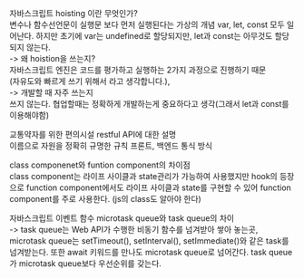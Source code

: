 자바스크립트 hoisting 이란 무엇인가? <br> 변수나 함수선언문이 실행문 보다 먼저 실행된다는 가상의 개념 var, let, const 모두 일어난다. 하지만 초기에 var는 undefined로 할당되지만, let과 const는 아무것도 할당되지 않는다.  
-> 왜 hoistion을 쓰는지? <br> 자바스크립트 엔진은 코드를 평가하고 실행하는 2가지 과정으로 진행하기 때문 <br> (자유도와 빠르게 쓰기 위해서 라고 생각합니다.), <br>
-> 개발할 때 자주 쓰는지 <br> 쓰지 않는다. 협업할때는 정확하게 개발하는게 중요하다고 생각(그래서 let과 const를 이용해야함)

교통약자를 위한 편의시설 restful API에 대한 설명 <br> 이름으로 자원을 정확히 규명한 규칙 프론트, 백엔드 통식 방식

class componenet와 funtion component의 차이점 <br> 
class component는 라이프 사이클과 state관리가 가능하여 사용했지만 hook의 등장으로 function component에서도 라이프 사이클과 state를 구현할 수 있어 function component를 주로 사용한다. (js의 class도 알아야 한다) 

자바스크립트 이벤트 함수 microtask queue와 task queue의 차이 <br>
-> task queue는 Web API가 수행한 비동기 함수를 넘겨받아 쌓아 놓는곳, microtask queue는 setTimeout(), setInterval(), setImmediate()와 같은 task를 넘겨받는다. 또한 await 키워드를 만나도 microtask queue로 넘어간다. 
task queue가 microtask queue보다 우선순위를 갖는다. 

